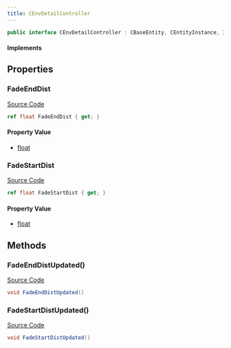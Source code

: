 ```yaml
---
title: CEnvDetailController
---
```


```csharp
public interface CEnvDetailController : CBaseEntity, CEntityInstance, ISchemaClass<CEntityInstance>, ISchemaClass<CBaseEntity>, ISchemaClass<CEnvDetailController>, ISchemaField, ISchemaClass, INativeHandle
```

#### Implements

## Properties

### FadeEndDist

[Source Code](https://github.com/swiftly-solution/swiftlys2/blob/main/managed/src/SwiftlyS2.Generated/Schemas/Interfaces/CEnvDetailController.cs#L19)

```csharp
ref float FadeEndDist { get; }
```

#### Property Value

- [float](https://learn.microsoft.com/dotnet/api/system.single)

### FadeStartDist

[Source Code](https://github.com/swiftly-solution/swiftlys2/blob/main/managed/src/SwiftlyS2.Generated/Schemas/Interfaces/CEnvDetailController.cs#L17)

```csharp
ref float FadeStartDist { get; }
```

#### Property Value

- [float](https://learn.microsoft.com/dotnet/api/system.single)

## Methods

### FadeEndDistUpdated()

[Source Code](https://github.com/swiftly-solution/swiftlys2/blob/main/managed/src/SwiftlyS2.Generated/Schemas/Interfaces/CEnvDetailController.cs#L22)

```csharp
void FadeEndDistUpdated()
```

### FadeStartDistUpdated()

[Source Code](https://github.com/swiftly-solution/swiftlys2/blob/main/managed/src/SwiftlyS2.Generated/Schemas/Interfaces/CEnvDetailController.cs#L21)

```csharp
void FadeStartDistUpdated()
```

